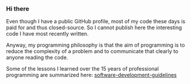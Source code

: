 ### Hi there

Even though I have a public GitHub profile, most of my code these days is paid for and thus closed-source. So I cannot publish here the interesting code I have most recently written. 

Anyway, my programming philosophy is that the aim of programming is to reduce the complexity of a problem and to communicate that clearly to anyone reading the code. 

Some of the lessons I learned over the 15 years of professional programming are summarized here: [software-development-guidelines](https://github.com/ili3p/software-development-guidelines)
